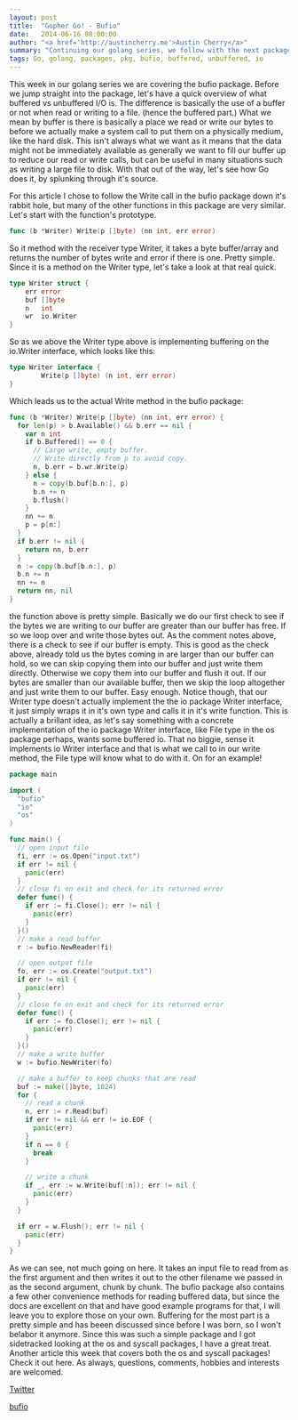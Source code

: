```yaml
---
layout: post
title:  "Gopher Go! - Bufio"
date:   2014-06-16 08:00:00
author: "<a href='http://austincherry.me'>Austin Cherry</a>"
summary: "Continuing our golang series, we follow with the next package after archive, bufio."
tags: Go, golang, packages, pkg, bufio, buffered, unbuffered, io
---
```


This week in our golang series we are covering the bufio package. Before we jump straight into the package, let's have a quick overview of what buffered vs unbuffered I/O is. The difference is basically the use of a buffer or not when read or writing to a file. (hence the buffered part.) What we mean by buffer is there is basically a place we read or write our bytes to before we actually make a system call to put them on a physically medium, like the hard disk. This isn't always what we want as it means that the data might not be immediately available as generally we want to fill our buffer up to reduce our read or write calls, but can be useful in many situations such as writing a large file to disk. With that out of the way, let's see how Go does it, by splunking through it's source.

For this article I chose to follow the Write call in the bufio package down it's rabbit hole, but many of the other functions in this package are very similar. Let's start with the function's prototype.

```go
func (b *Writer) Write(p []byte) (nn int, err error)
```

So it method with the receiver type Writer, it takes a byte buffer/array and returns the number of bytes write and error if there is one. Pretty simple. Since it is a method on the Writer type, let's take a look at that real quick.

```go
type Writer struct {
    err error
    buf []byte
    n   int
    wr  io.Writer
}
```

So as we above the Writer type above is implementing buffering on the io.Writer interface, which looks like this:

```go
type Writer interface {
        Write(p []byte) (n int, err error)
}
```

Which leads us to the actual Write method in the bufio package:

```go
func (b *Writer) Write(p []byte) (nn int, err error) {
  for len(p) > b.Available() && b.err == nil {
    var n int
    if b.Buffered() == 0 {
      // Large write, empty buffer.
      // Write directly from p to avoid copy.
      n, b.err = b.wr.Write(p)
    } else {
      n = copy(b.buf[b.n:], p)
      b.n += n
      b.flush()
    }
    nn += n
    p = p[n:]
  }
  if b.err != nil {
    return nn, b.err
  }
  n := copy(b.buf[b.n:], p)
  b.n += n
  nn += n
  return nn, nil
}
```

the function above is pretty simple. Basically we do our first check to see if the bytes we are writing to our buffer are greater than our buffer has free. If so we loop over and write those bytes out. As the comment notes above, there is a check to see if our buffer is empty. This is good as the check above, already told us the bytes coming in are larger than our buffer can hold, so we can skip copying them into our buffer and just write them directly. Otherwise we copy them into our buffer and flush it out. If our bytes are smaller than our available buffer, then we skip the loop altogether and just write them to our buffer. Easy enough. Notice though, that our Writer type doesn't actually implement the the io package Writer interface, it just simply wraps it in it's own type and calls it in it's write function. This is actually a brillant idea, as let's say something with a concrete implementation of the io package Writer interface, like File type in the os package perhaps, wants some buffered io. That no biggie, sense it implements io Writer interface and that is what we call to in our write method, the File type will know what to do with it. On for an example!

```go
package main

import (
  "bufio"
  "io"
  "os"
)

func main() {
  // open input file
  fi, err := os.Open("input.txt")
  if err != nil {
    panic(err)
  }
  // close fi on exit and check for its returned error
  defer func() {
    if err := fi.Close(); err != nil {
      panic(err)
    }
  }()
  // make a read buffer
  r := bufio.NewReader(fi)

  // open output file
  fo, err := os.Create("output.txt")
  if err != nil {
    panic(err)
  }
  // close fo on exit and check for its returned error
  defer func() {
    if err := fo.Close(); err != nil {
      panic(err)
    }
  }()
  // make a write buffer
  w := bufio.NewWriter(fo)

  // make a buffer to keep chunks that are read
  buf := make([]byte, 1024)
  for {
    // read a chunk
    n, err := r.Read(buf)
    if err != nil && err != io.EOF {
      panic(err)
    }
    if n == 0 {
      break
    }

    // write a chunk
    if _, err := w.Write(buf[:n]); err != nil {
      panic(err)
    }
  }

  if err = w.Flush(); err != nil {
    panic(err)
  }
}
```

As we can see, not much going on here. It takes an input file to read from as the first argument and then writes it out to the other filename we passed in as the second argument, chunk by chunk. The bufio package also contains a few other convenience methods for reading buffered data, but since the docs are excellent on that and have good example programs for that, I will leave you to explore those on your own. Buffering for the most part is a pretty simple and has beeen discussed since before I was born, so I won't belabor it anymore. Since this was such a simple package and I got sidetracked looking at the os and syscall packages, I have a great treat. Another article this week that covers both the os and syscall packages! Check it out here. As always, questions, comments, hobbies and interests are welcomed.

[Twitter](https://twitter.com/AC_Macalister)

[bufio](http://golang.org/pkg/bufio/)